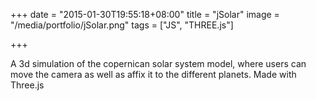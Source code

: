+++
date = "2015-01-30T19:55:18+08:00"
title = "jSolar"
image = "/media/portfolio/jSolar.png"
tags = ["JS", "THREE.js"]

+++

A 3d simulation of the copernican solar system model, where users can move the camera as well as affix it to the different planets. Made with Three.js